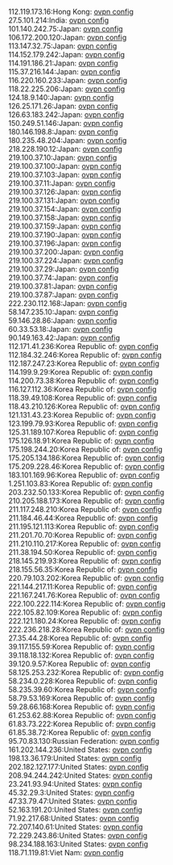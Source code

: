 112.119.173.16:Hong Kong: [ovpn config](vpn/112_119_173_16.ovpn)  
27.5.101.214:India: [ovpn config](vpn/27_5_101_214.ovpn)  
101.140.242.75:Japan: [ovpn config](vpn/101_140_242_75.ovpn)  
106.172.200.120:Japan: [ovpn config](vpn/106_172_200_120.ovpn)  
113.147.32.75:Japan: [ovpn config](vpn/113_147_32_75.ovpn)  
114.152.179.242:Japan: [ovpn config](vpn/114_152_179_242.ovpn)  
114.191.186.21:Japan: [ovpn config](vpn/114_191_186_21.ovpn)  
115.37.216.144:Japan: [ovpn config](vpn/115_37_216_144.ovpn)  
116.220.160.233:Japan: [ovpn config](vpn/116_220_160_233.ovpn)  
118.22.225.206:Japan: [ovpn config](vpn/118_22_225_206.ovpn)  
124.18.9.140:Japan: [ovpn config](vpn/124_18_9_140.ovpn)  
126.25.171.26:Japan: [ovpn config](vpn/126_25_171_26.ovpn)  
126.63.183.242:Japan: [ovpn config](vpn/126_63_183_242.ovpn)  
150.249.51.146:Japan: [ovpn config](vpn/150_249_51_146.ovpn)  
180.146.198.8:Japan: [ovpn config](vpn/180_146_198_8.ovpn)  
180.235.48.204:Japan: [ovpn config](vpn/180_235_48_204.ovpn)  
218.228.190.12:Japan: [ovpn config](vpn/218_228_190_12.ovpn)  
219.100.37.10:Japan: [ovpn config](vpn/219_100_37_10.ovpn)  
219.100.37.100:Japan: [ovpn config](vpn/219_100_37_100.ovpn)  
219.100.37.103:Japan: [ovpn config](vpn/219_100_37_103.ovpn)  
219.100.37.11:Japan: [ovpn config](vpn/219_100_37_11.ovpn)  
219.100.37.126:Japan: [ovpn config](vpn/219_100_37_126.ovpn)  
219.100.37.131:Japan: [ovpn config](vpn/219_100_37_131.ovpn)  
219.100.37.154:Japan: [ovpn config](vpn/219_100_37_154.ovpn)  
219.100.37.158:Japan: [ovpn config](vpn/219_100_37_158.ovpn)  
219.100.37.159:Japan: [ovpn config](vpn/219_100_37_159.ovpn)  
219.100.37.190:Japan: [ovpn config](vpn/219_100_37_190.ovpn)  
219.100.37.196:Japan: [ovpn config](vpn/219_100_37_196.ovpn)  
219.100.37.200:Japan: [ovpn config](vpn/219_100_37_200.ovpn)  
219.100.37.224:Japan: [ovpn config](vpn/219_100_37_224.ovpn)  
219.100.37.29:Japan: [ovpn config](vpn/219_100_37_29.ovpn)  
219.100.37.74:Japan: [ovpn config](vpn/219_100_37_74.ovpn)  
219.100.37.81:Japan: [ovpn config](vpn/219_100_37_81.ovpn)  
219.100.37.87:Japan: [ovpn config](vpn/219_100_37_87.ovpn)  
222.230.112.168:Japan: [ovpn config](vpn/222_230_112_168.ovpn)  
58.147.235.10:Japan: [ovpn config](vpn/58_147_235_10.ovpn)  
59.146.28.86:Japan: [ovpn config](vpn/59_146_28_86.ovpn)  
60.33.53.18:Japan: [ovpn config](vpn/60_33_53_18.ovpn)  
90.149.163.42:Japan: [ovpn config](vpn/90_149_163_42.ovpn)  
112.171.41.236:Korea Republic of: [ovpn config](vpn/112_171_41_236.ovpn)  
112.184.32.246:Korea Republic of: [ovpn config](vpn/112_184_32_246.ovpn)  
112.187.247.23:Korea Republic of: [ovpn config](vpn/112_187_247_23.ovpn)  
114.199.9.29:Korea Republic of: [ovpn config](vpn/114_199_9_29.ovpn)  
114.200.73.38:Korea Republic of: [ovpn config](vpn/114_200_73_38.ovpn)  
116.127.112.36:Korea Republic of: [ovpn config](vpn/116_127_112_36.ovpn)  
118.39.49.108:Korea Republic of: [ovpn config](vpn/118_39_49_108.ovpn)  
118.43.210.126:Korea Republic of: [ovpn config](vpn/118_43_210_126.ovpn)  
121.131.43.23:Korea Republic of: [ovpn config](vpn/121_131_43_23.ovpn)  
123.199.79.93:Korea Republic of: [ovpn config](vpn/123_199_79_93.ovpn)  
125.31.189.107:Korea Republic of: [ovpn config](vpn/125_31_189_107.ovpn)  
175.126.18.91:Korea Republic of: [ovpn config](vpn/175_126_18_91.ovpn)  
175.198.244.20:Korea Republic of: [ovpn config](vpn/175_198_244_20.ovpn)  
175.205.134.186:Korea Republic of: [ovpn config](vpn/175_205_134_186.ovpn)  
175.209.228.46:Korea Republic of: [ovpn config](vpn/175_209_228_46.ovpn)  
183.101.169.96:Korea Republic of: [ovpn config](vpn/183_101_169_96.ovpn)  
1.251.103.83:Korea Republic of: [ovpn config](vpn/1_251_103_83.ovpn)  
203.232.50.133:Korea Republic of: [ovpn config](vpn/203_232_50_133.ovpn)  
210.205.188.173:Korea Republic of: [ovpn config](vpn/210_205_188_173.ovpn)  
211.117.248.210:Korea Republic of: [ovpn config](vpn/211_117_248_210.ovpn)  
211.184.46.44:Korea Republic of: [ovpn config](vpn/211_184_46_44.ovpn)  
211.195.121.113:Korea Republic of: [ovpn config](vpn/211_195_121_113.ovpn)  
211.201.70.70:Korea Republic of: [ovpn config](vpn/211_201_70_70.ovpn)  
211.210.110.217:Korea Republic of: [ovpn config](vpn/211_210_110_217.ovpn)  
211.38.194.50:Korea Republic of: [ovpn config](vpn/211_38_194_50.ovpn)  
218.145.219.93:Korea Republic of: [ovpn config](vpn/218_145_219_93.ovpn)  
218.155.56.35:Korea Republic of: [ovpn config](vpn/218_155_56_35.ovpn)  
220.79.103.202:Korea Republic of: [ovpn config](vpn/220_79_103_202.ovpn)  
221.144.217.11:Korea Republic of: [ovpn config](vpn/221_144_217_11.ovpn)  
221.167.241.76:Korea Republic of: [ovpn config](vpn/221_167_241_76.ovpn)  
222.100.222.114:Korea Republic of: [ovpn config](vpn/222_100_222_114.ovpn)  
222.105.82.109:Korea Republic of: [ovpn config](vpn/222_105_82_109.ovpn)  
222.121.180.24:Korea Republic of: [ovpn config](vpn/222_121_180_24.ovpn)  
222.236.218.28:Korea Republic of: [ovpn config](vpn/222_236_218_28.ovpn)  
27.35.44.28:Korea Republic of: [ovpn config](vpn/27_35_44_28.ovpn)  
39.117.155.59:Korea Republic of: [ovpn config](vpn/39_117_155_59.ovpn)  
39.118.18.132:Korea Republic of: [ovpn config](vpn/39_118_18_132.ovpn)  
39.120.9.57:Korea Republic of: [ovpn config](vpn/39_120_9_57.ovpn)  
58.125.253.232:Korea Republic of: [ovpn config](vpn/58_125_253_232.ovpn)  
58.234.0.228:Korea Republic of: [ovpn config](vpn/58_234_0_228.ovpn)  
58.235.39.60:Korea Republic of: [ovpn config](vpn/58_235_39_60.ovpn)  
58.79.53.169:Korea Republic of: [ovpn config](vpn/58_79_53_169.ovpn)  
59.28.66.168:Korea Republic of: [ovpn config](vpn/59_28_66_168.ovpn)  
61.253.62.88:Korea Republic of: [ovpn config](vpn/61_253_62_88.ovpn)  
61.83.73.222:Korea Republic of: [ovpn config](vpn/61_83_73_222.ovpn)  
61.85.38.72:Korea Republic of: [ovpn config](vpn/61_85_38_72.ovpn)  
95.70.83.130:Russian Federation: [ovpn config](vpn/95_70_83_130.ovpn)  
161.202.144.236:United States: [ovpn config](vpn/161_202_144_236.ovpn)  
198.13.36.179:United States: [ovpn config](vpn/198_13_36_179.ovpn)  
202.182.127.177:United States: [ovpn config](vpn/202_182_127_177.ovpn)  
208.94.244.242:United States: [ovpn config](vpn/208_94_244_242.ovpn)  
23.241.93.94:United States: [ovpn config](vpn/23_241_93_94.ovpn)  
45.32.29.3:United States: [ovpn config](vpn/45_32_29_3.ovpn)  
47.33.79.47:United States: [ovpn config](vpn/47_33_79_47.ovpn)  
52.163.191.20:United States: [ovpn config](vpn/52_163_191_20.ovpn)  
71.92.217.68:United States: [ovpn config](vpn/71_92_217_68.ovpn)  
72.207.140.61:United States: [ovpn config](vpn/72_207_140_61.ovpn)  
72.229.243.86:United States: [ovpn config](vpn/72_229_243_86.ovpn)  
98.234.188.163:United States: [ovpn config](vpn/98_234_188_163.ovpn)  
118.71.119.81:Viet Nam: [ovpn config](vpn/118_71_119_81.ovpn)  
